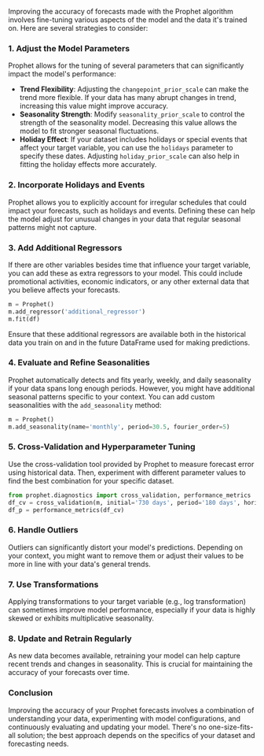Improving the accuracy of forecasts made with the Prophet algorithm involves fine-tuning various aspects of the model and the data it's trained on. Here are several strategies to consider:

### 1. **Adjust the Model Parameters**
Prophet allows for the tuning of several parameters that can significantly impact the model's performance:

- **Trend Flexibility**: Adjusting the `changepoint_prior_scale` can make the trend more flexible. If your data has many abrupt changes in trend, increasing this value might improve accuracy.
- **Seasonality Strength**: Modify `seasonality_prior_scale` to control the strength of the seasonality model. Decreasing this value allows the model to fit stronger seasonal fluctuations.
- **Holiday Effect**: If your dataset includes holidays or special events that affect your target variable, you can use the `holidays` parameter to specify these dates. Adjusting `holiday_prior_scale` can also help in fitting the holiday effects more accurately.

### 2. **Incorporate Holidays and Events**
Prophet allows you to explicitly account for irregular schedules that could impact your forecasts, such as holidays and events. Defining these can help the model adjust for unusual changes in your data that regular seasonal patterns might not capture.

### 3. **Add Additional Regressors**
If there are other variables besides time that influence your target variable, you can add these as extra regressors to your model. This could include promotional activities, economic indicators, or any other external data that you believe affects your forecasts.

```python
m = Prophet()
m.add_regressor('additional_regressor')
m.fit(df)
```

Ensure that these additional regressors are available both in the historical data you train on and in the future DataFrame used for making predictions.

### 4. **Evaluate and Refine Seasonalities**
Prophet automatically detects and fits yearly, weekly, and daily seasonality if your data spans long enough periods. However, you might have additional seasonal patterns specific to your context. You can add custom seasonalities with the `add_seasonality` method:

```python
m = Prophet()
m.add_seasonality(name='monthly', period=30.5, fourier_order=5)
```

### 5. **Cross-Validation and Hyperparameter Tuning**
Use the cross-validation tool provided by Prophet to measure forecast error using historical data. Then, experiment with different parameter values to find the best combination for your specific dataset.

```python
from prophet.diagnostics import cross_validation, performance_metrics
df_cv = cross_validation(m, initial='730 days', period='180 days', horizon='365 days')
df_p = performance_metrics(df_cv)
```

### 6. **Handle Outliers**
Outliers can significantly distort your model's predictions. Depending on your context, you might want to remove them or adjust their values to be more in line with your data's general trends.

### 7. **Use Transformations**
Applying transformations to your target variable (e.g., log transformation) can sometimes improve model performance, especially if your data is highly skewed or exhibits multiplicative seasonality.

### 8. **Update and Retrain Regularly**
As new data becomes available, retraining your model can help capture recent trends and changes in seasonality. This is crucial for maintaining the accuracy of your forecasts over time.

### Conclusion
Improving the accuracy of your Prophet forecasts involves a combination of understanding your data, experimenting with model configurations, and continuously evaluating and updating your model. There's no one-size-fits-all solution; the best approach depends on the specifics of your dataset and forecasting needs.